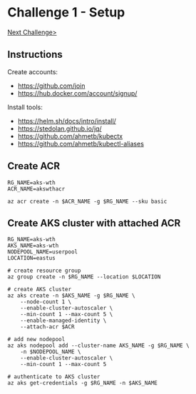 # Challenge 1 - Setup

[Next Challenge>](./02-helm.md)

## Instructions

Create accounts:

* <https://github.com/join>
* <https://hub.docker.com/account/signup/>

Install tools:

* <https://helm.sh/docs/intro/install/>
* <https://stedolan.github.io/jq/>
* <https://github.com/ahmetb/kubectx>
* <https://github.com/ahmetb/kubectl-aliases>


## Create ACR

```
RG_NAME=aks-wth
ACR_NAME=akswthacr

az acr create -n $ACR_NAME -g $RG_NAME --sku basic
```

## Create AKS cluster with attached ACR

```
RG_NAME=aks-wth
AKS_NAME=aks-wth
NODEPOOL_NAME=userpool
LOCATION=eastus

# create resource group
az group create -n $RG_NAME --location $LOCATION

# create AKS cluster
az aks create -n $AKS_NAME -g $RG_NAME \
    --node-count 1 \
    --enable-cluster-autoscaler \
    --min-count 1 --max-count 5 \
    --enable-managed-identity \
    --attach-acr $ACR

# add new nodepool
az aks nodepool add --cluster-name AKS_NAME -g $RG_NAME \
    -n $NODEPOOL_NAME \
    --enable-cluster-autoscaler \
    --min-count 1 --max-count 5
    
# authenticate to AKS cluster
az aks get-credentials -g $RG_NAME -n $AKS_NAME
```
